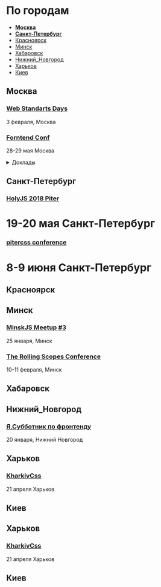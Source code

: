 # По городам

- **[Москва](#Москва)**
- **[Санкт-Петербург](#Санкт-Петербург)**
- [Красноярск](#Красноярск)
- [Минск](#Минск)
- [Хабаровск](#Хабаровск)
- [Нижний_Новгород](#Нижний_Новгород)
- [Харьков](#Харьков)
- [Киев](#Киев)

## Москва

### [Web Standarts Days](https://wsd.events/2018/02/03/)

3 февраля, Москва

### [Forntend Conf](http://frontendconf.ru/2018/)

28-29 мая Москва

<details>
  <summary>Доклады</summary>
  - Автоматизация фронтенда
  - Тестирование фронтенда
  - Быстродействие интерфейса и сети
  - Оффлайн и кэширование
  - Шаблонизаторы и препроцессоры
  - адаптивная вёрстка
</details>

## Санкт-Петербург

### [HolyJS 2018 Piter](https://holyjs-piter.ru/)

19-20 мая Санкт-Петербург
=======

### [pitercss conference](https://pitercss.com/)

8-9 июня Санкт-Петербург
=======

## Красноярск

<!--
 -->
 
## Минск

### [MinskJS Meetup #3](https://www.facebook.com/events/376143919465636/)

25 января, Минск

### [The Rolling Scopes Conference](https://2018.conf.rollingscopes.com/)

10-11 февраля, Минск

<!--
 -->

 ## Хабаровск

<!--
 -->

## Нижний_Новгород

### [Я.Субботник по фронтенду](https://www.it52.info/)

20 января, Нижний Новгород

## Харьков

### [KharkivCss](http://kharkivcss.org/)

21 апреля Харьков

## Киев

<!--
 -->

## Харьков

### [KharkivCss](http://kharkivcss.org/)

21 апреля Харьков

## Киев

<!--
-->